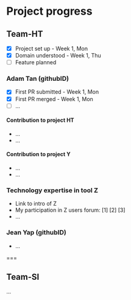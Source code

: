 # Project progress

## Team-HT
* [x] Project set up - Week 1, Mon
* [x] Domain understood - Week 1, Thu
* [ ] Feature planned

### Adam Tan (githubID)
* [x] First PR submitted - Week 1, Mon
* [x] First PR merged - Week 1, Mon
* [ ] ...

#### Contribution to project HT
* ...
* ...

#### Contribution to project Y
* ...
* ...

### Technology expertise in tool Z
* Link to intro of Z
* My participation in Z users forum: [1] [2] [3]
* ...

### Jean Yap (githubID)
* ...

===

## Team-SI
...
